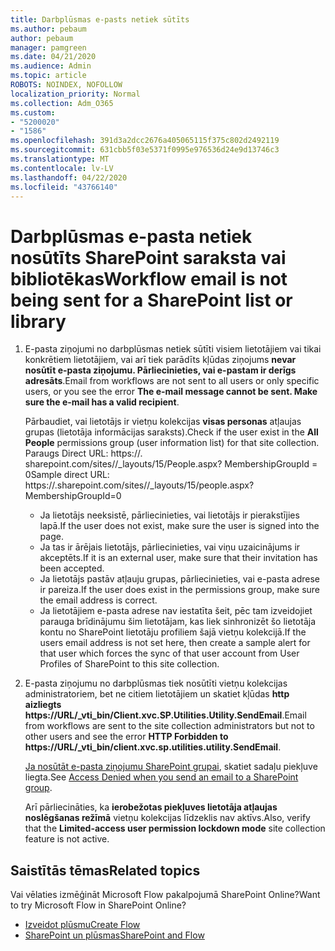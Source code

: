 ```yaml
---
title: Darbplūsmas e-pasts netiek sūtīts
ms.author: pebaum
author: pebaum
manager: pamgreen
ms.date: 04/21/2020
ms.audience: Admin
ms.topic: article
ROBOTS: NOINDEX, NOFOLLOW
localization_priority: Normal
ms.collection: Adm_O365
ms.custom:
- "5200020"
- "1586"
ms.openlocfilehash: 391d3a2dcc2676a405065115f375c802d2492119
ms.sourcegitcommit: 631cbb5f03e5371f0995e976536d24e9d13746c3
ms.translationtype: MT
ms.contentlocale: lv-LV
ms.lasthandoff: 04/22/2020
ms.locfileid: "43766140"
---
```

# <a name="workflow-email-is-not-being-sent-for-a-sharepoint-list-or-library"></a><span data-ttu-id="72566-102">Darbplūsmas e-pasta netiek nosūtīts SharePoint saraksta vai bibliotēkas</span><span class="sxs-lookup"><span data-stu-id="72566-102">Workflow email is not being sent for a SharePoint list or library</span></span>

1. <span data-ttu-id="72566-103">E-pasta ziņojumi no darbplūsmas netiek sūtīti visiem lietotājiem vai tikai konkrētiem lietotājiem, vai arī tiek parādīts kļūdas ziņojums **nevar nosūtīt e-pasta ziņojumu. Pārliecinieties, vai e-pastam ir derīgs adresāts**.</span><span class="sxs-lookup"><span data-stu-id="72566-103">Email from workflows are not sent to all users or only specific users, or you see the error **The e-mail message cannot be sent. Make sure the e-mail has a valid recipient**.</span></span>

    <span data-ttu-id="72566-104">Pārbaudiet, vai lietotājs ir vietņu kolekcijas **visas personas** atļaujas grupas (lietotāja informācijas saraksts).</span><span class="sxs-lookup"><span data-stu-id="72566-104">Check if the user exist in the **All People** permissions group (user information list) for that site collection.</span></span>  <span data-ttu-id="72566-105">Paraugs Direct URL: https://<tenant>. sharepoint.com/sites/<sitename>/_layouts/15/People.aspx? MembershipGroupId = 0</span><span class="sxs-lookup"><span data-stu-id="72566-105">Sample direct URL: https://<tenant>.sharepoint.com/sites/<sitename>/_layouts/15/people.aspx?MembershipGroupId=0</span></span>

    - <span data-ttu-id="72566-106">Ja lietotājs neeksistē, pārliecinieties, vai lietotājs ir pierakstījies lapā.</span><span class="sxs-lookup"><span data-stu-id="72566-106">If the user does not exist, make sure the user is signed into the page.</span></span> 
    - <span data-ttu-id="72566-107">Ja tas ir ārējais lietotājs, pārliecinieties, vai viņu uzaicinājums ir akceptēts.</span><span class="sxs-lookup"><span data-stu-id="72566-107">If it is an external user, make sure that their invitation has been accepted.</span></span>
    - <span data-ttu-id="72566-108">Ja lietotājs pastāv atļauju grupas, pārliecinieties, vai e-pasta adrese ir pareiza.</span><span class="sxs-lookup"><span data-stu-id="72566-108">If the user does exist in the permissions group, make sure the email address is correct.</span></span>
    - <span data-ttu-id="72566-109">Ja lietotājiem e-pasta adrese nav iestatīta šeit, pēc tam izveidojiet parauga brīdinājumu šim lietotājam, kas liek sinhronizēt šo lietotāja kontu no SharePoint lietotāju profiliem šajā vietņu kolekcijā.</span><span class="sxs-lookup"><span data-stu-id="72566-109">If the users email address is not set here, then create a sample alert for that user which forces the sync of that user account from User Profiles of SharePoint to this site collection.</span></span>
 
2. <span data-ttu-id="72566-110">E-pasta ziņojumu no darbplūsmas tiek nosūtīti vietņu kolekcijas administratoriem, bet ne citiem lietotājiem un skatiet kļūdas **http aizliegts <span>https:</span>//URL/_vti_bin/Client.xvc.SP.Utilities.Utility.SendEmail**.</span><span class="sxs-lookup"><span data-stu-id="72566-110">Email from workflows are sent to the site collection administrators but not to other users and see the error **HTTP Forbidden to <span>https:</span>//URL/_vti_bin/client.xvc.sp.utilities.utility.SendEmail**.</span></span>
 

    <span data-ttu-id="72566-111">[Ja nosūtāt e-pasta ziņojumu SharePoint grupai](https://docs.microsoft.com/sharepoint/support/sharing-and-permissions/access-denied-when-send-an-email-to-groups), skatiet sadaļu piekļuve liegta.</span><span class="sxs-lookup"><span data-stu-id="72566-111">See [Access Denied when you send an email to a SharePoint group](https://docs.microsoft.com/sharepoint/support/sharing-and-permissions/access-denied-when-send-an-email-to-groups).</span></span>

    <span data-ttu-id="72566-112">Arī pārliecināties, ka **ierobežotas piekļuves lietotāja atļaujas noslēgšanas režīmā** vietņu kolekcijas līdzeklis nav aktīvs.</span><span class="sxs-lookup"><span data-stu-id="72566-112">Also, verify that the **Limited-access user permission lockdown mode** site collection feature is not active.</span></span>


## <a name="related-topics"></a><span data-ttu-id="72566-113">Saistītās tēmas</span><span class="sxs-lookup"><span data-stu-id="72566-113">Related topics</span></span>
<span data-ttu-id="72566-114">Vai vēlaties izmēģināt Microsoft Flow pakalpojumā SharePoint Online?</span><span class="sxs-lookup"><span data-stu-id="72566-114">Want to try Microsoft Flow in SharePoint Online?</span></span>
- [<span data-ttu-id="72566-115">Izveidot plūsmu</span><span class="sxs-lookup"><span data-stu-id="72566-115">Create Flow</span></span>](https://support.office.com/article/Create-a-flow-for-a-list-or-library-in-SharePoint-Online-or-OneDrive-for-Business-a9c3e03b-0654-46af-a254-20252e580d01) 
- [<span data-ttu-id="72566-116">SharePoint un plūsmas</span><span class="sxs-lookup"><span data-stu-id="72566-116">SharePoint and Flow</span></span>](https://flow.microsoft.com/blog/sharepoint-and-flow/) 


